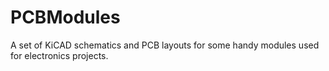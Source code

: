 # PCBModules
A set of KiCAD schematics and PCB layouts for some handy modules used for electronics projects.
